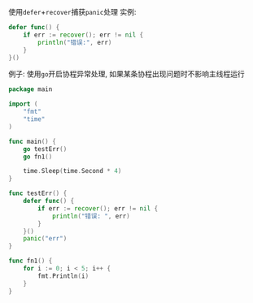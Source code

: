 使用`defer`+`recover`捕获`panic`处理
实例:
```go
defer func() {
	if err := recover(); err != nil {
		println("错误:", err)
	}
}()
```

例子: 使用`go`开启协程异常处理, 如果某条协程出现问题时不影响主线程运行
```go
package main

import (
	"fmt"
	"time"
)

func main() {
	go testErr()
	go fn1()

	time.Sleep(time.Second * 4)
}

func testErr() {
	defer func() {
		if err := recover(); err != nil {
			println("错误: ", err)
		}
	}()
	panic("err")
}

func fn1() {
	for i := 0; i < 5; i++ {
		fmt.Println(i)
	}
}

```